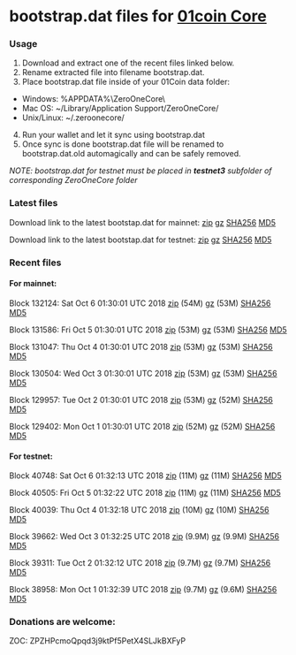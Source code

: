 # bootstrap.dat files for [01coin Core](https://01coin.io)

### Usage

1. Download and extract one of the recent files linked below.
2. Rename extracted file into filename bootstrap.dat.
3. Place bootstrap.dat file inside of your 01Coin data folder:
 - Windows: %APPDATA%\ZeroOneCore\
 - Mac OS: ~/Library/Application Support/ZeroOneCore/
 - Unix/Linux: ~/.zeroonecore/
4. Run your wallet and let it sync using bootstrap.dat
5. Once sync is done bootstrap.dat file will be renamed to bootstrap.dat.old automagically and can be safely removed.

_NOTE: bootstrap.dat for testnet must be placed in **testnet3** subfolder of corresponding ZeroOneCore folder_

### Latest files
Download link to the latest bootstap.dat for mainnet: [zip](https://files.01coin.io/mainnet/bootstrap.dat.zip) [gz](https://files.01coin.io/mainnet/bootstrap.dat.tar.gz) [SHA256](https://files.01coin.io/mainnet/sha256.txt) [MD5](https://files.01coin.io/mainnet/md5.txt)

Download link to the latest bootstap.dat for testnet: [zip](https://files.01coin.io/testnet/bootstrap.dat.zip) [gz](https://files.01coin.io/testnet/bootstrap.dat.tar.gz) [SHA256](https://files.01coin.io/testnet/sha256.txt) [MD5](https://files.01coin.io/testnet/md5.txt)

### Recent files

#### For mainnet:

Block 132124: Sat Oct  6 01:30:01 UTC 2018 [zip](https://files.01coin.io/mainnet/2018-10-06/bootstrap.dat.zip) (54M) [gz](https://files.01coin.io/mainnet/2018-10-06/bootstrap.dat.tar.gz) (53M) [SHA256](https://files.01coin.io/mainnet/2018-10-06/sha256.txt) [MD5](https://files.01coin.io/mainnet/2018-10-06/md5.txt)

Block 131586: Fri Oct  5 01:30:01 UTC 2018 [zip](https://files.01coin.io/mainnet/2018-10-05/bootstrap.dat.zip) (53M) [gz](https://files.01coin.io/mainnet/2018-10-05/bootstrap.dat.tar.gz) (53M) [SHA256](https://files.01coin.io/mainnet/2018-10-05/sha256.txt) [MD5](https://files.01coin.io/mainnet/2018-10-05/md5.txt)

Block 131047: Thu Oct  4 01:30:01 UTC 2018 [zip](https://files.01coin.io/mainnet/2018-10-04/bootstrap.dat.zip) (53M) [gz](https://files.01coin.io/mainnet/2018-10-04/bootstrap.dat.tar.gz) (53M) [SHA256](https://files.01coin.io/mainnet/2018-10-04/sha256.txt) [MD5](https://files.01coin.io/mainnet/2018-10-04/md5.txt)

Block 130504: Wed Oct  3 01:30:01 UTC 2018 [zip](https://files.01coin.io/mainnet/2018-10-03/bootstrap.dat.zip) (53M) [gz](https://files.01coin.io/mainnet/2018-10-03/bootstrap.dat.tar.gz) (53M) [SHA256](https://files.01coin.io/mainnet/2018-10-03/sha256.txt) [MD5](https://files.01coin.io/mainnet/2018-10-03/md5.txt)

Block 129957: Tue Oct  2 01:30:01 UTC 2018 [zip](https://files.01coin.io/mainnet/2018-10-02/bootstrap.dat.zip) (53M) [gz](https://files.01coin.io/mainnet/2018-10-02/bootstrap.dat.tar.gz) (52M) [SHA256](https://files.01coin.io/mainnet/2018-10-02/sha256.txt) [MD5](https://files.01coin.io/mainnet/2018-10-02/md5.txt)

Block 129402: Mon Oct  1 01:30:01 UTC 2018 [zip](https://files.01coin.io/mainnet/2018-10-01/bootstrap.dat.zip) (52M) [gz](https://files.01coin.io/mainnet/2018-10-01/bootstrap.dat.tar.gz) (52M) [SHA256](https://files.01coin.io/mainnet/2018-10-01/sha256.txt) [MD5](https://files.01coin.io/mainnet/2018-10-01/md5.txt)


#### For testnet:

Block 40748: Sat Oct  6 01:32:13 UTC 2018 [zip](https://files.01coin.io/testnet/2018-10-06/bootstrap.dat.zip) (11M) [gz](https://files.01coin.io/testnet/2018-10-06/bootstrap.dat.tar.gz) (11M) [SHA256](https://files.01coin.io/testnet/2018-10-06/sha256.txt) [MD5](https://files.01coin.io/testnet/2018-10-06/md5.txt)

Block 40505: Fri Oct  5 01:32:22 UTC 2018 [zip](https://files.01coin.io/testnet/2018-10-05/bootstrap.dat.zip) (11M) [gz](https://files.01coin.io/testnet/2018-10-05/bootstrap.dat.tar.gz) (11M) [SHA256](https://files.01coin.io/testnet/2018-10-05/sha256.txt) [MD5](https://files.01coin.io/testnet/2018-10-05/md5.txt)

Block 40039: Thu Oct  4 01:32:18 UTC 2018 [zip](https://files.01coin.io/testnet/2018-10-04/bootstrap.dat.zip) (10M) [gz](https://files.01coin.io/testnet/2018-10-04/bootstrap.dat.tar.gz) (10M) [SHA256](https://files.01coin.io/testnet/2018-10-04/sha256.txt) [MD5](https://files.01coin.io/testnet/2018-10-04/md5.txt)

Block 39662: Wed Oct  3 01:32:25 UTC 2018 [zip](https://files.01coin.io/testnet/2018-10-03/bootstrap.dat.zip) (9.9M) [gz](https://files.01coin.io/testnet/2018-10-03/bootstrap.dat.tar.gz) (9.9M) [SHA256](https://files.01coin.io/testnet/2018-10-03/sha256.txt) [MD5](https://files.01coin.io/testnet/2018-10-03/md5.txt)

Block 39311: Tue Oct  2 01:32:12 UTC 2018 [zip](https://files.01coin.io/testnet/2018-10-02/bootstrap.dat.zip) (9.7M) [gz](https://files.01coin.io/testnet/2018-10-02/bootstrap.dat.tar.gz) (9.7M) [SHA256](https://files.01coin.io/testnet/2018-10-02/sha256.txt) [MD5](https://files.01coin.io/testnet/2018-10-02/md5.txt)

Block 38958: Mon Oct  1 01:32:39 UTC 2018 [zip](https://files.01coin.io/testnet/2018-10-01/bootstrap.dat.zip) (9.7M) [gz](https://files.01coin.io/testnet/2018-10-01/bootstrap.dat.tar.gz) (9.6M) [SHA256](https://files.01coin.io/testnet/2018-10-01/sha256.txt) [MD5](https://files.01coin.io/testnet/2018-10-01/md5.txt)


### Donations are welcome:

ZOC: ZPZHPcmoQpqd3j9ktPf5PetX4SLJkBXFyP
